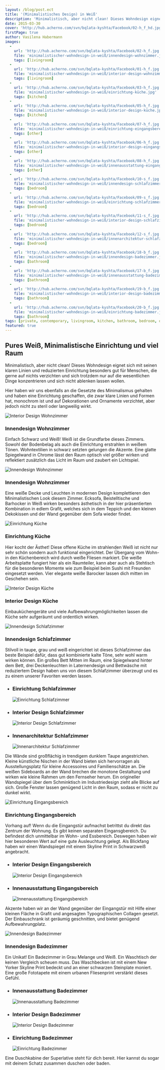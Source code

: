 ```yaml
---
layout: /blog/post.ect
title: '(Minimalistisches Design) in Weiß'
description: 'Minimalistisch, aber nicht clean! Dieses Wohndesign eignet sich mit seinen klaren Linien und reduzierten Einrichtung besonders gut für Menschen, die gerne auf nichts verzichten und sich trotzdem nur auf die wesentlichen Dinge konzentrieren und sich nicht ablenken lassen wollen. '
date: 2015-03-30
cover: 'http://hub.acherno.com/svn/bqlata-kyshta/Facebook/02-h_f_hd.jpg'
firstPage: true
author: Vasilena Habermann
images:
  -
    url: 'http://hub.acherno.com/svn/bqlata-kyshta/Facebook/02-h_f.jpg'
    file: 'minimalistischer-wohndesign-in-weiß/innendesign-wohnzimmer.jpg'
    tags: [livingroom]
  -
    url: 'http://hub.acherno.com/svn/bqlata-kyshta/Facebook/01-h_f.jpg'
    file: 'minimalistischer-wohndesign-in-weiß/interior-design-wohnzimmer.jpg'
    tags: [livingroom]
  -
    url: 'http://hub.acherno.com/svn/bqlata-kyshta/Facebook/03-h_f.jpg'
    file: 'minimalistischer-wohndesign-in-weiß/einrichtung-küche.jpg'
    tags: [kitchen]
  -
    url: 'http://hub.acherno.com/svn/bqlata-kyshta/Facebook/05-h_f.jpg'
    file: 'minimalistischer-wohndesign-in-weiß/interior-design-küche.jpg'
    tags: [kitchen]
  -
    url: 'http://hub.acherno.com/svn/bqlata-kyshta/Facebook/07-h_f.jpg'
    file: 'minimalistischer-wohndesign-in-weiß/einrichtung-eingangsbereich.jpg'
    tags: [other]
  -
    url: 'http://hub.acherno.com/svn/bqlata-kyshta/Facebook/06-h_f.jpg'
    file: 'minimalistischer-wohndesign-in-weiß/interior-design-eingangsbereich.jpg'
    tags: [other]
  -
    url: 'http://hub.acherno.com/svn/bqlata-kyshta/Facebook/08-h_f.jpg'
    file: 'minimalistischer-wohndesign-in-weiß/innenausstattung-eingangsbereich.jpg'
    tags: [other]
  -
    url: 'http://hub.acherno.com/svn/bqlata-kyshta/Facebook/10-s_f.jpg'
    file: 'minimalistischer-wohndesign-in-weiß/innendesign-schlafzimmer.jpg'
    tags: [bedroom]
  -
    url: 'http://hub.acherno.com/svn/bqlata-kyshta/Facebook/09-s_f.jpg'
    file: 'minimalistischer-wohndesign-in-weiß/einrichtung-schlafzimmer.jpg'
    tags: [bedroom]
  -
    url: 'http://hub.acherno.com/svn/bqlata-kyshta/Facebook/11-s_f.jpg'
    file: 'minimalistischer-wohndesign-in-weiß/interior-design-schlafzimmer.jpg'
    tags: [bedroom]
  -
    url: 'http://hub.acherno.com/svn/bqlata-kyshta/Facebook/12-s_f.jpg'
    file: 'minimalistischer-wohndesign-in-weiß/innenarchitektur-schlafzimmer.jpg'
    tags: [bedroom]
  -
    url: 'http://hub.acherno.com/svn/bqlata-kyshta/Facebook/18-b_f.jpg'
    file: 'minimalistischer-wohndesign-in-weiß/innendesign-badezimmer.jpg'
    tags: [bathroom]
  -
    url: 'http://hub.acherno.com/svn/bqlata-kyshta/Facebook/17-b_f.jpg'
    file: 'minimalistischer-wohndesign-in-weiß/innenausstattung-badezimmer.jpg'
    tags: [bathroom]
  -
    url: 'http://hub.acherno.com/svn/bqlata-kyshta/Facebook/19-b_f.jpg'
    file: 'minimalistischer-wohndesign-in-weiß/interior-design-badezimmer.jpg'
    tags: [bathroom]
  -
    url: 'http://hub.acherno.com/svn/bqlata-kyshta/Facebook/20-b_f.jpg'
    file: 'minimalistischer-wohndesign-in-weiß/einrichtung-badezimmer.jpg'
    tags: [bathroom]
tags: [private, contemporary, livingroom, kitchen, bathroom, bedroom, other]
featured: true
---
```

## Pures Weiß, **Minimalistische Einrichtung und viel Raum** 
Minimalistisch, aber nicht clean! Dieses Wohndesign eignet sich mit seinen klaren Linien und reduzierten Einrichtung besonders gut für Menschen, die gerne auf nichts verzichten und sich trotzdem nur auf die wesentlichen Dinge konzentrieren und sich nicht ablenken lassen wollen.  

Hier haben wir uns ebenfalls an die Gesetzte des Minimalismus gehalten und haben eine Einrichtung geschaffen, die zwar klare Linien und Formen hat, monochrom ist und auf Dekorationen und Ornamente verzichtet, aber jedoch nicht zu steril oder langweilig wirkt. 

![Interior Design Wohnzimmer](minimalistischer-wohndesign-in-weiß/interior-design-wohnzimmer.jpg)
### Innendesign **Wohnzimmer**

Einfach Schwarz und Weiß! Weiß ist die Grundfarbe dieses Zimmers. Sowohl der Bodenbelag als auch die Einrichtung erstrahlen in weißem Tönen. Wohntextilien in schwarz setzten gelungen die Akzente.  Eine glatte Spiegelwand in Chrome
lässt den Raum optisch viel größer wirken und reflektiert zusätzlich das Licht im Raum und zaubert ein Lichtspiel.

![Innendesign Wohnzimmer](minimalistischer-wohndesign-in-weiß/innendesign-wohnzimmer.jpg)
### Innendesign **Wohnzimmer**

Eine weiße Decke und Leuchten in modernen Design komplettieren den Minimalistischen Look diesem Zimmer. Ecksofa, Beistelltische und Barhocker in Weiß wirken besonders ästhetisch in der hier präsentierten Kombination in edlem Grafit, welches sich in dem Teppich und den kleinen Dekokissen und   der Wand gegenüber dem Sofa wieder findet. 

![Einrichtung Küche](minimalistischer-wohndesign-in-weiß/einrichtung-küche.jpg)
### Einrichtung **Küche**

Hier kocht der Ästhet! Diese offene Küche im strahlenden Weiß ist nicht nur sehr schön sondern auch funktional eingerichtet.  Der Übergang vom Wohn- in den Küchenbereich wird durch weiße Fliesen markiert. Die weiße Arbeitsplatte fungiert hier als ein Raumteiler, kann aber auch als Stehtisch für die besonderen Momente wie zum Beispiel beim Sushi mit Freunden eingesetzt werden. Vier elegante weiße Barocker lassen dich mitten im Geschehen sein. 

![Interior Design Küche](minimalistischer-wohndesign-in-weiß/interior-design-küche.jpg)
### Interior Design **Küche**

Einbauküchengeräte und viele Aufbewahrungmöglichkeiten lassen die Küche sehr aufgeräumt und ordentlich wirken. 

![Innendesign Schlafzimmer](minimalistischer-wohndesign-in-weiß/innendesign-schlafzimmer.jpg)
### Innendesign **Schlafzimmer**

Stilvoll in taupe, grau und weiß eingerichtet ist dieses Schlafzimmer das beste Beispiel dafür, dass gut kombinierte kalte Töne, sehr wohl warm wirken können. Ein großes Bett Mitten im Raum, eine Spiegelwand hinter dem Bett, drei Deckenleuchten in Laternendesign und Bettwäsche mit reduziertem Design haben uns von diesem Schlafzimmer überzeugt und es  zu einem unserer Favoriten werden lassen.

-   ### Einrichtung **Schlafzimmer**
    ![Einrichtung Schlafzimmer](minimalistischer-wohndesign-in-weiß/einrichtung-schlafzimmer.jpg)
-   ### Interior Design **Schlafzimmer**
    ![Interior Design Schlafzimmer](minimalistischer-wohndesign-in-weiß/interior-design-schlafzimmer.jpg)
-   ### Innenarchitektur **Schlafzimmer**
    ![Innenarchitektur Schlafzimmer](minimalistischer-wohndesign-in-weiß/innenarchitektur-schlafzimmer.jpg)    
 
Die Wände sind großflächig in trendigem dunklem Taupe angestrichen.  Kleine künstliche Nischen in der Wand bieten sich hervorragen als Ausstellungsplatz für kleine Accessoires und Familienschätze an.  Die weißen Sideboards an der Wand brechen die monotone Gestaltung und wirken  wie kleine Rahmen um den Fernseher herum. Ein origineller Wandspiegel über dem Schminktisch im Industriedesign zieht alle Blicke auf sich. Große Fenster lassen genügend Licht in den Raum, sodass er nicht zu dunkel wirkt.

![Einrichtung Eingangsbereich](minimalistischer-wohndesign-in-weiß/einrichtung-eingangsbereich.jpg)
### Einrichtung **Eingangsbereich**

Vorhang auf! Wenn du die Eingangstür aufmachst betrittst du direkt das Zentrum der Wohnung. Es gibt keinen separaten Eingansgbereich. Du befindest dich unmittelbar im Wohn- und Essbereich. Deswegen haben wir hier besonderen Wert auf eine gute Ausleuchtung gelegt. Als Blickfang haben wir einen Wandspiegel mit einem Skyline Print in Schwarzweiß angebracht. 

-   ### Interior Design **Eingangsbereich**
    ![Interior Design Eingangsbereich](minimalistischer-wohndesign-in-weiß/interior-design-eingangsbereich.jpg)
-   ### Innenausstattung **Eingangsbereich**
    ![Innenausstattung Eingangsbereich](minimalistischer-wohndesign-in-weiß/innenausstattung-eingangsbereich.jpg)

Akzente haben wir an der Wand gegenüber der Eingangstür mit Hilfe einer kleinen Fläche in Grafit und angesagten Typographischen Collagen gesetzt.  Der Einbauschrank ist geräumig geschnitten, und bietet genügend Aufbewahrungplatz.

![Innendesign Badezimmer](minimalistischer-wohndesign-in-weiß/innendesign-badezimmer.jpg)
### Innendesign **Badezimmer**

Ein Unikat! Ein Badezimmer in Grau Melange und Weiß. Ein Waschtisch der keinen Vergleich scheuen muss. Das Waschbecken ist mit einem New Yorker Skyline Print bedeckt und an einer schwarzen Steinplate moniert. Eine große Fototapete mit einem urbanen Fliesenprint verstärkt dieses Gefühl.  

-   ### Innenausstattung **Badezimmer**
    ![Innenausstattung Badezimmer](minimalistischer-wohndesign-in-weiß/innenausstattung-badezimmer.jpg)
-   ### Interior Design **Badezimmer**
    ![Interior Design Badezimmer](minimalistischer-wohndesign-in-weiß/interior-design-badezimmer.jpg)
-   ### Einrichtung **Badezimmer**
    ![Einrichtung Badezimmer](minimalistischer-wohndesign-in-weiß/einrichtung-badezimmer.jpg)

Eine Duschkabine der Superlative steht für dich bereit. Hier kannst du sogar mit deinem Schatz zusammen duschen oder baden.
